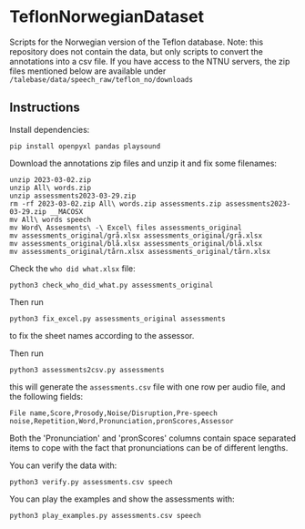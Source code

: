 # TeflonNorwegianDataset
Scripts for the Norwegian version of the Teflon database. Note: this repository does not contain the data, but only scripts to convert the annotations into a csv file. If you have access to the NTNU servers, the zip files mentioned below are available under `/talebase/data/speech_raw/teflon_no/downloads`

## Instructions
Install dependencies:
```
pip install openpyxl pandas playsound
```
Download the annotations zip files and unzip it and fix some filenames:
```
unzip 2023-03-02.zip
unzip All\ words.zip
unzip assessments2023-03-29.zip
rm -rf 2023-03-02.zip All\ words.zip assessments.zip assessments2023-03-29.zip __MACOSX
mv All\ words speech
mv Word\ Assesments\ -\ Excel\ files assessments_original
mv assessments_original/grå.xlsx assessments_original/grå.xlsx
mv assessments_original/blå.xlsx assessments_original/blå.xlsx
mv assessments_original/tårn.xlsx assessments_original/tårn.xlsx
```
Check the `who did what.xlsx` file:
```
python3 check_who_did_what.py assessments_original
```
Then run
```
python3 fix_excel.py assessments_original assessments
```
to fix the sheet names according to the assessor.

Then run
```
python3 assessments2csv.py assessments
```
this will generate the `assessments.csv` file with one row per audio file, and the following fields:
```
File name,Score,Prosody,Noise/Disruption,Pre-speech noise,Repetition,Word,Pronunciation,pronScores,Assessor
```
Both the 'Pronunciation' and 'pronScores' columns contain space separated items to cope with the fact that pronunciations can be of different lengths.

You can verify the data with:
```
python3 verify.py assessments.csv speech
```

You can play the examples and show the assessments with:
```
python3 play_examples.py assessments.csv speech
```

